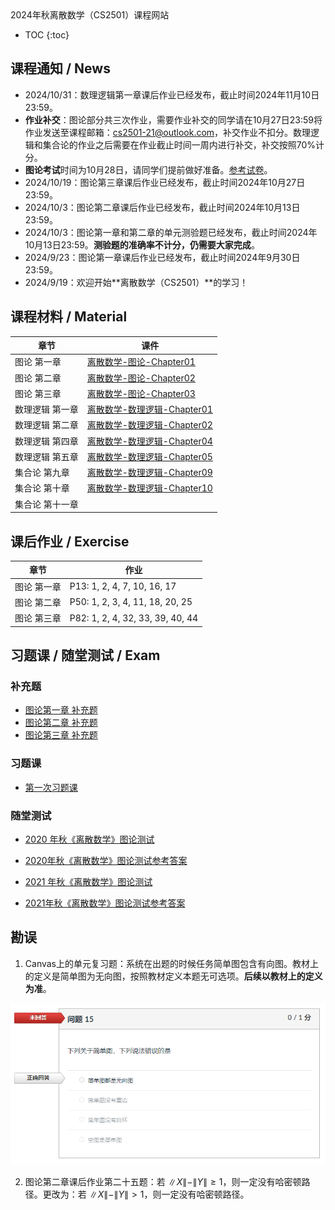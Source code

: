 <head>
    <script src="https://cdn.mathjax.org/mathjax/latest/MathJax.js?config=TeX-AMS-MML_HTMLorMML" type="text/javascript"></script>
    <script type="text/x-mathjax-config">
        MathJax.Hub.Config({
            tex2jax: {
            skipTags: ['script', 'noscript', 'style', 'textarea', 'pre'],
            inlineMath: [['$','$']]
            }
        });
    </script>
</head>
2024年秋离散数学（CS2501）课程网站

* TOC
{:toc}
## 课程通知 / News
- 2024/10/31：数理逻辑第一章课后作业已经发布，截止时间2024年11月10日23:59。
- **作业补交**：图论部分共三次作业，需要作业补交的同学请在10月27日23:59将作业发送至课程邮箱：cs2501-21@outlook.com，补交作业不扣分。数理逻辑和集合论的作业之后需要在作业截止时间一周内进行补交，补交按照70%计分。
- **图论考试**时间为10月28日，请同学们提前做好准备。[参考试卷](#随堂测试)。
- 2024/10/19：图论第三章课后作业已经发布，截止时间2024年10月27日23:59。
- 2024/10/3：图论第二章课后作业已经发布，截止时间2024年10月13日23:59。
- 2024/10/3：图论第一章和第二章的单元测验题已经发布，截止时间2024年10月13日23:59。**测验题的准确率不计分，仍需要大家完成**。
- 2024/9/23：图论第一章课后作业已经发布，截止时间2024年9月30日23:59。
- 2024/9/19：欢迎开始**离散数学（CS2501）**的学习！

## 课程材料 / Material

| 章节            | 课件                                                         |
| --------------- | ------------------------------------------------------------ |
| 图论 第一章     | [离散数学-图论-Chapter01](./files/离散数学-图论-Chapter01.pdf) |
| 图论 第二章     | [离散数学-图论-Chapter02](./files/离散数学-图论-Chapter02.pdf) |
| 图论 第三章     | [离散数学-图论-Chapter03](./files/离散数学-图论-Chapter03.pdf) |
| 数理逻辑 第一章 | [离散数学-数理逻辑-Chapter01](./files/离散数学-数理逻辑-Chapter01.pdf) |
| 数理逻辑 第二章 | [离散数学-数理逻辑-Chapter02](./files/离散数学-数理逻辑-Chapter02.pdf) |
| 数理逻辑 第四章 | [离散数学-数理逻辑-Chapter04](./files/离散数学-数理逻辑-Chapter04.pdf) |
| 数理逻辑 第五章 | [离散数学-数理逻辑-Chapter05](./files/离散数学-数理逻辑-Chapter05.pdf) |
| 集合论 第九章   | [离散数学-数理逻辑-Chapter09](./files/离散数学-集合论-Chapter09.pdf) |
| 集合论 第十章   | [离散数学-数理逻辑-Chapter10](./files/离散数学-集合论-Chapter10.pdf) |
| 集合论 第十一章 |                                                              |

## 课后作业 / Exercise

| 章节        | 作业                             |
| ----------- | -------------------------------- |
| 图论 第一章 | P13: 1, 2, 4, 7, 10, 16, 17      |
| 图论 第二章 | P50: 1, 2, 3, 4, 11, 18, 20, 25  |
| 图论 第三章 | P82: 1, 2, 4, 32, 33, 39, 40, 44 |

## 习题课 / 随堂测试 / Exam

### 补充题

- [图论第一章 补充题](./files/离散数学-图论-Chapter01-Exercises.pdf)
- [图论第二章 补充题](./files/离散数学-图论-Chapter02-Exercises.pdf)
- [图论第三章 补充题](./files/离散数学-图论-Chapter03-Exercises.pdf)

### 习题课

- [第一次习题课](./files/第一次习题课.pdf)

### 随堂测试

- [2020 年秋《离散数学》图论测试](files/2020年秋《离散数学》图论测试.pdf)

- [2020年秋《离散数学》图论测试参考答案](files/2020年秋《离散数学》图论测试参考答案.pdf)

- [2021 年秋《离散数学》图论测试](files/2021年秋《离散数学》图论测试.pdf)

- [2021年秋《离散数学》图论测试参考答案](files/2021年秋《离散数学》图论测试参考答案.pdf)

## 勘误

1. Canvas上的单元复习题：系统在出题的时候任务简单图包含有向图。教材上的定义是简单图为无向图，按照教材定义本题无可选项。**后续以教材上的定义为准**。

![image-20241003183156962](imgs/image-20241003183156962.png)

2. 图论第二章课后作业第二十五题：若 $\|X\|-\|Y\| \ge 1$，则一定没有哈密顿路径。更改为：若 $\|X\|-\|Y\| > 1$，则一定没有哈密顿路径。
